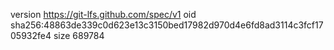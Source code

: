 version https://git-lfs.github.com/spec/v1
oid sha256:48863de339c0d623e13c3150bed17982d970d4e6fd8ad3114c3fcf1705932fe4
size 689784
